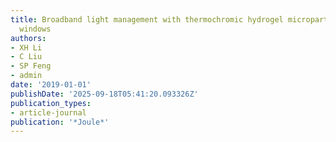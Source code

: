 ```yaml
---
title: Broadband light management with thermochromic hydrogel microparticles for smart
  windows
authors:
- XH Li
- C Liu
- SP Feng
- admin
date: '2019-01-01'
publishDate: '2025-09-18T05:41:20.093326Z'
publication_types:
- article-journal
publication: '*Joule*'
---
```

